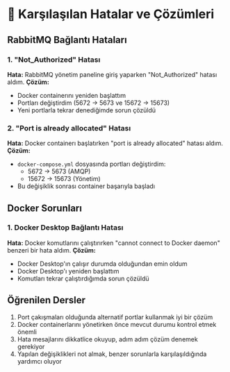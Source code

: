 # 🐛 Karşılaşılan Hatalar ve Çözümleri

## RabbitMQ Bağlantı Hataları

### 1. "Not_Authorized" Hatası
**Hata:** RabbitMQ yönetim paneline giriş yaparken "Not_Authorized" hatası aldım.
**Çözüm:** 
- Docker containerını yeniden başlattım
- Portları değiştirdim (5672 -> 5673 ve 15672 -> 15673)
- Yeni portlarla tekrar denediğimde sorun çözüldü

### 2. "Port is already allocated" Hatası
**Hata:** Docker containerı başlatırken "port is already allocated" hatası aldım.
**Çözüm:**
- `docker-compose.yml` dosyasında portları değiştirdim:
  - 5672 -> 5673 (AMQP)
  - 15672 -> 15673 (Yönetim)
- Bu değişiklik sonrası container başarıyla başladı

## Docker Sorunları

### 1. Docker Desktop Bağlantı Hatası
**Hata:** Docker komutlarını çalıştırırken "cannot connect to Docker daemon" benzeri bir hata aldım.
**Çözüm:**
- Docker Desktop'ın çalışır durumda olduğundan emin oldum
- Docker Desktop'ı yeniden başlattım
- Komutları tekrar çalıştırdığımda sorun çözüldü

## Öğrenilen Dersler
1. Port çakışmaları olduğunda alternatif portlar kullanmak iyi bir çözüm
2. Docker containerlarını yönetirken önce mevcut durumu kontrol etmek önemli
3. Hata mesajlarını dikkatlice okuyup, adım adım çözüm denemek gerekiyor
4. Yapılan değişiklikleri not almak, benzer sorunlarla karşılaşıldığında yardımcı oluyor 